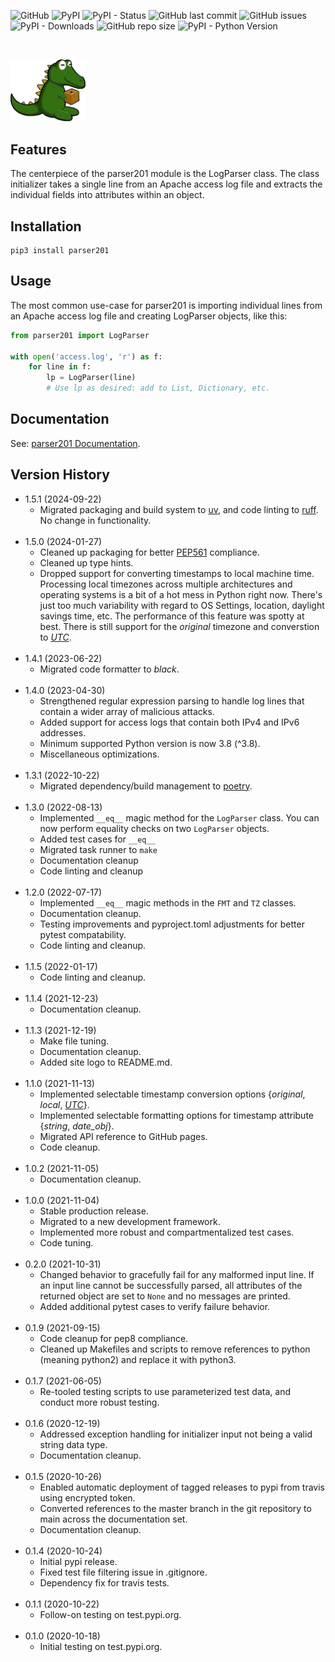 ![GitHub](https://img.shields.io/github/license/geozeke/parser201)
![PyPI](https://img.shields.io/pypi/v/parser201)
![PyPI - Status](https://img.shields.io/pypi/status/parser201)
![GitHub last commit](https://img.shields.io/github/last-commit/geozeke/parser201)
![GitHub issues](https://img.shields.io/github/issues/geozeke/parser201)
![PyPI - Downloads](https://img.shields.io/pypi/dm/parser201)
![GitHub repo size](https://img.shields.io/github/repo-size/geozeke/parser201)
![PyPI - Python Version](https://img.shields.io/pypi/pyversions/parser201)

<br>

<img
src="https://github.com/geozeke/parser201/blob/main/docs/logo.png?raw=true"
alt="Dinobox Logo" width="120"/>

## Features

The centerpiece of the parser201 module is the LogParser class. The
class initializer takes a single line from an Apache access log file and
extracts the individual fields into attributes within an object.

## Installation

```text
pip3 install parser201
```

## Usage

The most common use-case for parser201 is importing individual lines
from an Apache access log file and creating LogParser objects, like
this:

```python
from parser201 import LogParser

with open('access.log', 'r') as f:
    for line in f:
        lp = LogParser(line)
        # Use lp as desired: add to List, Dictionary, etc.
```

## Documentation

See: [parser201 Documentation][def].

## Version History

* 1.5.1 (2024-09-22)
  * Migrated packaging and build system to [uv][def2], and code linting
    to [ruff][def3]. No change in functionality.<br><br>
* 1.5.0 (2024-01-27)
  * Cleaned up packaging for better [PEP561][def4] compliance.
  * Cleaned up type hints.
  * Dropped support for converting timestamps to local machine time.
    Processing local timezones across multiple architectures and
    operating systems is a bit of a hot mess in Python right now.
    There's just too much variability with regard to OS Settings,
    location, daylight savings time, etc. The performance of this
    feature was spotty at best. There is still support for the
    *original* timezone and converstion to [*UTC*][def5].<br><br>
* 1.4.1 (2023-06-22)
  * Migrated code formatter to *black*.<br><br>
* 1.4.0 (2023-04-30)
  * Strengthened regular expression parsing to handle log lines that
    contain a wider array of malicious attacks.
  * Added support for access logs that contain both IPv4 and IPv6
    addresses.
  * Minimum supported Python version is now 3.8 (^3.8).
  * Miscellaneous optimizations.<br><br>
* 1.3.1 (2022-10-22)
  * Migrated dependency/build management to [poetry][def6].<br><br>
* 1.3.0 (2022-08-13)
  * Implemented `__eq__` magic method for the `LogParser` class. You can
    now perform equality checks on two `LogParser` objects.
  * Added test cases for `__eq__`
  * Migrated task runner to `make`
  * Documentation cleanup
  * Code linting and cleanup<br><br>
* 1.2.0 (2022-07-17)
  * Implemented `__eq__` magic methods in the `FMT` and `TZ` classes.
  * Documentation cleanup.
  * Testing improvements and pyproject.toml adjustments for better
    pytest compatability.
  * Code linting and cleanup.<br><br>
* 1.1.5 (2022-01-17)
  * Code linting and cleanup.<br><br>
* 1.1.4 (2021-12-23)
  * Documentation cleanup.<br><br>
* 1.1.3 (2021-12-19)
  * Make file tuning.
  * Documentation cleanup.
  * Added site logo to README.md.<br><br>
* 1.1.0 (2021-11-13)
  * Implemented selectable timestamp conversion options {*original*,
    *local*,
    [*UTC*][def5]}.
  * Implemented selectable formatting options for timestamp attribute
    {*string*, *date_obj*}.
  * Migrated API reference to GitHub pages.
  * Code cleanup.<br><br>
* 1.0.2 (2021-11-05)
  * Documentation cleanup.<br><br>
* 1.0.0 (2021-11-04)
  * Stable production release.
  * Migrated to a new development framework.
  * Implemented more robust and compartmentalized test cases.
  * Code tuning.<br><br>
* 0.2.0 (2021-10-31)
  * Changed behavior to gracefully fail for any malformed input line. If
    an input line cannot be successfully parsed, all attributes of the
    returned object are set to `None` and no messages are printed.
  * Added additional pytest cases to verify failure behavior.<br><br>
* 0.1.9 (2021-09-15)
  * Code cleanup for pep8 compliance.
  * Cleaned up Makefiles and scripts to remove references to python
    (meaning python2) and replace it with python3.<br><br>
* 0.1.7 (2021-06-05)
  * Re-tooled testing scripts to use parameterized test data, and
    conduct more robust testing.<br><br>
* 0.1.6 (2020-12-19)
  * Addressed exception handling for initializer input not being a valid
    string data type.
  * Documentation cleanup.<br><br>
* 0.1.5 (2020-10-26)
  * Enabled automatic deployment of tagged releases to pypi from travis
    using encrypted token.
  * Converted references to the master branch in the git repository to
    main across the documentation set.
  * Documentation cleanup.<br><br>
* 0.1.4 (2020-10-24)
  * Initial pypi release.
  * Fixed test file filtering issue in .gitignore.
  * Dependency fix for travis tests.<br><br>
* 0.1.1 (2020-10-22)
  * Follow-on testing on test.pypi.org.<br><br>
* 0.1.0 (2020-10-18)
  * Initial testing on test.pypi.org.

[def]: https://geozeke.github.io/parser201
[def2]: https://docs.astral.sh/uv/
[def3]: https://docs.astral.sh/ruff/
[def4]: https://peps.python.org/pep-0561/
[def5]: https://en.wikipedia.org/wiki/Coordinated_Universal_Time
[def6]: https://python-poetry.org/

